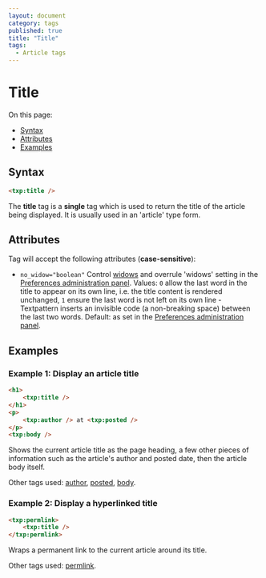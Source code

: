 ```yaml
---
layout: document
category: tags
published: true
title: "Title"
tags:
  - Article tags
---
```


# Title

On this page:

* [Syntax](#user-content-syntax)
* [Attributes](#user-content-attributes)
* [Examples](#user-content-examples)

## Syntax

```html
<txp:title />
```

The **title** tag is a __single__ tag which is used to return the title of the article being displayed. It is usually used in an 'article' type form.

## Attributes

Tag will accept the following attributes (**case-sensitive**):

* `no_widow="boolean"`
Control [widows](http://en.wikipedia.org/wiki/Widows_and_orphans) and overrule 'widows' setting in the [Preferences administration panel](../administration/preferences-panel).
Values: `0` allow the last word in the title to appear on its own line, i.e. the title content is rendered unchanged, `1` ensure the last word is not left on its own line - Textpattern inserts an invisible code (a non-breaking space) between the last two words.
Default: as set in the [Preferences administration panel](../administration/preferences-panel).

## Examples

### Example 1: Display an article title

```html
<h1>
    <txp:title />
</h1>
<p>
    <txp:author /> at <txp:posted />
</p>
<txp:body />
```

Shows the current article title as the page heading, a few other pieces of information such as the article's author and posted date, then the article body itself.

Other tags used: [author](author), [posted](posted), [body](body).

### Example 2: Display a hyperlinked title

```html
<txp:permlink>
    <txp:title />
</txp:permlink>
```

Wraps a permanent link to the current article around its title.

Other tags used: [permlink](permlink).

